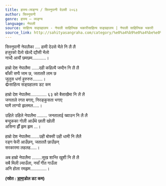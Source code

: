 ```yaml
---
title: हास्य-व्यङ्ग्य / सिस्नुपानी देउसी २०६३
author: सिस्नुपानी
genre: हास्य – व्यङ्ग्य
language: नेपाली
source: साहित्य सङ्ग्रहालय - नेपाली साहित्यिक भकारीसाहित्य सङ्ग्रहालय | नेपाली साहित्यिक भकारी
source_link: http://sahityasangraha.com/category/%e0%a4%b9%e0%a4%be%e0%a4%b8%e0%a5%8d%e0%a4%af-%e0%a4%b5%e0%a5%8d%e0%a4%af%e0%a4%99%e0%a5%8d%e0%a4%97%e0%a5%8d%e0%a4%af/
---
```


सिस्नुपानी नेपालैका .... हामी देउसे भैले नि लै लै  
हजुरको दैलो खेल्दै द्यौसी भैलो  
नाच्दै आयौं छमछम...........।

हाम्रो देश नेपालैमा ......दही कहिल्यै जम्दैन नि लै लै  
बाँकी सप्पै जाम छ, जताततै लाम छ  
जुलुस धर्ना हुरुरुरु........।  
©साहित्य सङ्ग्रहालय डट कम

हाम्रो देश नेपालैमा............. ६३ को बैसाखैमा नि लै लै  
जनताले रगत बगाए, निरङ्कुसता भगाए  
घामै लाग्यो झलमल.....।

उहिले उहिले नेपालैमा ........ जनतालाई ख्वाउन नि लै लै  
बन्दुकका गोली आउँथे छाती खोली  
असिना झैँ झम झम ...।

हाम्रो देश नेपालैमा.......उही बोक्सी उही धामी नि लैलै  
रङ्ग फेरी आउँछन्, जताततै छाउँछन्  
सरकारमा लहलह.....।

अब हाम्रो नेपालैमा ........सुख शान्ति खुशी नि लै लै  
सबै मिली ल्याउँला, नयाँ गीत गाउँला  
अनि होला रमझम.............।

**(स्रोत : [डामा](http://www.damadol.com.np:80/ReadArticle.asp?ArticleID=295)डोल डट कम)**
